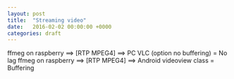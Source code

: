 ```yaml
---
layout: post
title:  "Streaming video"
date:   2016-02-02 00:00:00 +0000
categories: draft
---
```



ffmeg on raspberry ==> [RTP MPEG4] ==> PC VLC (option no buffering) = No lag
ffmeg on raspberry ==> [RTP MPEG4] ==> Android videoview class = Buffering



